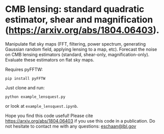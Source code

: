 #  CMB lensing: standard quadratic estimator, shear and magnification (https://arxiv.org/abs/1804.06403).

Manipulate flat sky maps (FFT, filtering, power spectrum, generating Gaussian random field, applying lensing to a map, etc).
Forecast the noise on CMB lensing estimators (standard, shear-only, magnification-only).
Evaluate these estimators on flat sky maps.

Requires pyFFTW:
```
pip install pyFFTW
```
Just clone and run:
```
python example_lensquest.py
```
or look at ```example_lensquest.ipynb```.

Hope you find this code useful! Please cite https://arxiv.org/abs/1804.06403 if you use this code in a publication. Do not hesitate to contact me with any questions: eschaan@lbl.gov

